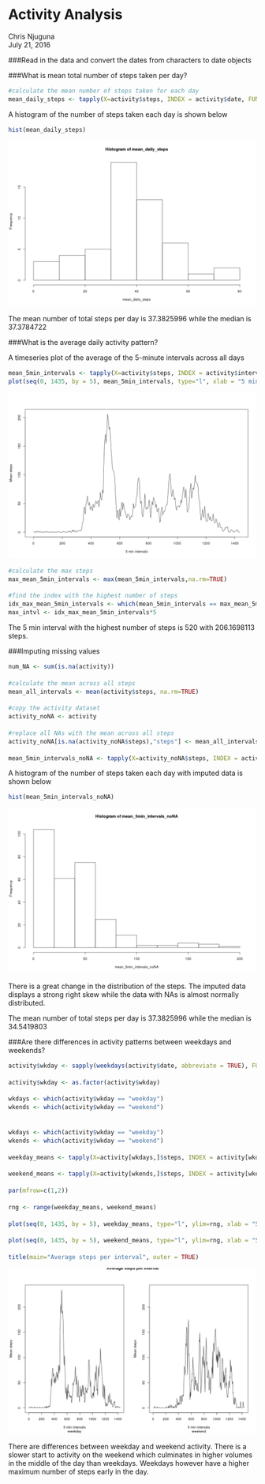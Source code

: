 # Activity Analysis
Chris Njuguna  
July 21, 2016  

###Read in the data and convert the dates from characters to date objects



###What is mean total number of steps taken per day?


```r
#calculate the mean number of steps taken for each day
mean_daily_steps <- tapply(X=activity$steps, INDEX = activity$date, FUN=mean, na.rm=TRUE)
```

A histogram of the number of steps taken each day is shown below


```r
hist(mean_daily_steps)
```

![](figure/unnamed-chunk-2-1.png)<!-- -->

The mean number of total steps per day is 37.3825996 while the median is 37.3784722

###What is the average daily activity pattern?

A timeseries plot of the average of the 5-minute intervals across all days


```r
mean_5min_intervals <- tapply(X=activity$steps, INDEX = activity$interval, FUN=mean, na.rm=TRUE)
plot(seq(0, 1435, by = 5), mean_5min_intervals, type="l", xlab = "5 min intervals", ylab = "Mean steps")
```

![](figure/unnamed-chunk-3-1.png)<!-- -->

```r
#calculate the max steps
max_mean_5min_intervals <- max(mean_5min_intervals,na.rm=TRUE)

#find the index with the highest number of steps
idx_max_mean_5min_intervals <- which(mean_5min_intervals == max_mean_5min_intervals)
max_intvl <- idx_max_mean_5min_intervals*5
```
The 5 min interval with the highest number of steps is 520 with 206.1698113 steps.

###Imputing missing values


```r
num_NA <- sum(is.na(activity))

#calculate the mean across all steps
mean_all_intervals <- mean(activity$steps, na.rm=TRUE)

#copy the activity dataset
activity_noNA <- activity

#replace all NAs with the mean across all steps
activity_noNA[is.na(activity_noNA$steps),"steps"] <- mean_all_intervals

mean_5min_intervals_noNA <- tapply(X=activity_noNA$steps, INDEX = activity_noNA$interval, FUN=mean, na.rm=TRUE)
```

A histogram of the number of steps taken each day with imputed data is shown below


```r
hist(mean_5min_intervals_noNA)
```

![](figure/unnamed-chunk-5-1.png)<!-- -->

There is a great change in the distribution of the steps. The imputed data displays a strong right skew while the data with NAs is almost normally distributed.

The mean number of total steps per day is 37.3825996 while the median is 34.5419803

###Are there differences in activity patterns between weekdays and weekends?


```r
activity$wkday <- sapply(weekdays(activity$date, abbreviate = TRUE), FUN = function(x) if (x == "Sat" | x == "Sun") {"weekend"} else {"weekday"})

activity$wkday <- as.factor(activity$wkday)

wkdays <- which(activity$wkday == "weekday")
wkends <- which(activity$wkday == "weekend")


wkdays <- which(activity$wkday == "weekday")
wkends <- which(activity$wkday == "weekend")

weekday_means <- tapply(X=activity[wkdays,]$steps, INDEX = activity[wkdays,]$interval, FUN=mean, na.rm=TRUE)

weekend_means <- tapply(X=activity[wkends,]$steps, INDEX = activity[wkends,]$interval, FUN=mean, na.rm=TRUE)

par(mfrow=c(1,2))

rng <- range(weekday_means, weekend_means)

plot(seq(0, 1435, by = 5), weekday_means, type="l", ylim=rng, xlab = "5 min intervals", ylab = "Mean steps", sub = "weekday")

plot(seq(0, 1435, by = 5), weekend_means, type="l", ylim=rng, xlab = "5 min intervals", ylab = "Mean steps", sub = "weekend")

title(main="Average steps per interval", outer = TRUE)
```

![](figure/unnamed-chunk-6-1.png)<!-- -->

There are differences between weekday and weekend activity. There is a slower start to activity on the weekend which culminates in higher volumes in the middle of the day than weekdays. Weekdays however have a higher maximum number of steps early in the day.
